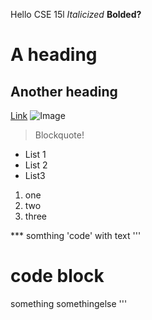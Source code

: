 Hello CSE 15l
*Italicized*
**Bolded?**
# A heading
## Another heading
[Link](http://a.com)
![Image](http://urla.png)
> Blockquote!

* List 1
* List 2
* List3

1. one
2. two
3. three

*** somthing
'code' with text
'''
# code block
something
somethingelse
'''
